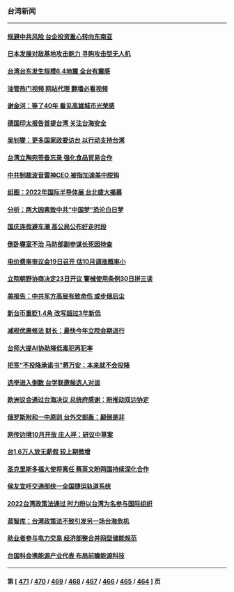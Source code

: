 ### 台湾新闻
---
#### [规避中共风险 台企投资重心转向东南亚](../../pages/ncid1349361/n13827131.md?09180445) 
#### [日本发展对敌基地攻击能力 寻购攻击型无人机](../../pages/ncid1349361/n13827101.md?09180445) 
#### [台湾台东发生规模6.4地震 全台有震感](../../pages/ncid1349361/n13827244.md?09180445) 
#### [油管热门视频 网站代理 翻墙必看视频](http://209.222.30.114:81/youtube.html?09180445)
#### [谢金河：等了40年 看见高雄城市光荣感](../../pages/ncid1349361/n13827126.md?09180445) 
#### [德国印太报告首提台湾 关注台海安全](../../pages/ncid1349361/n13827064.md?09180445) 
#### [吴钊燮：更多国家政要访台 以行动支持台湾](../../pages/ncid1349361/n13827016.md?09180445) 
#### [台湾立陶宛签备忘录 强化食品贸易合作](../../pages/ncid1349361/n13826997.md?09180445) 
#### [中共制裁波音雷神CEO 被指加速美中脱钩](../../pages/ncid1349361/n13826736.md?09180445) 
#### [组图：2022年国际半导体展 台北盛大揭幕](../../pages/ncid1349361/n13826524.md?09180445) 
#### [分析：两大因素致中共“中国梦”恐沦白日梦](../../pages/ncid1349361/n13826454.md?09180445) 
#### [国庆连假避车潮 高公局公布好走时段](../../pages/ncid1349361/n13826720.md?09180445) 
#### [倒卧寝室不治 马防部副参谋长死因待查](../../pages/ncid1349361/n13826719.md?09180445) 
#### [电价费率审议会19日召开 估10月调涨概率小](../../pages/ncid1349361/n13826716.md?09180445) 
#### [立院朝野协商决定23日开议 警械使用条例30日拼三读](../../pages/ncid1349361/n13826691.md?09180445) 
#### [美报告：中共军方高层有致命伤 或步俄后尘](../../pages/ncid1349361/n13826589.md?09180445) 
#### [新台币重贬1.4角 改写超过3年新低](../../pages/ncid1349361/n13826659.md?09180445) 
#### [减税优惠修法 财长：最快今年立院会期进行](../../pages/ncid1349361/n13826612.md?09180445) 
#### [台师大提AI协助降低毒犯再犯率](../../pages/ncid1349361/n13826611.md?09180445) 
#### [拒签“不投降承诺书”蒋万安：本来就不会投降](../../pages/ncid1349361/n13826562.md?09180445) 
#### [选举进入倒数 台学联邀候选人对谈](../../pages/ncid1349361/n13826565.md?09180445) 
#### [欧洲议会通过台海决议 总统府感谢：盼推动双边协定](../../pages/ncid1349361/n13826569.md?09180445) 
#### [俄罗斯附和一中原则 台外交部轰：颠倒是非](../../pages/ncid1349361/n13826564.md?09180445) 
#### [网传边境10月开放 庄人祥：研议中草案](../../pages/ncid1349361/n13826577.md?09180445) 
#### [台1.6万人放无薪假 较上期微增](../../pages/ncid1349361/n13826576.md?09180445) 
#### [圣克里斯多福大使将离任 蔡英文盼两国持续深化合作](../../pages/ncid1349361/n13826566.md?09180445) 
#### [侯友宜吁交通部统一全国捷运轨道系统](../../pages/ncid1349361/n13826574.md?09180445) 
#### [2022台湾政策法通过 时力盼以台湾为名参与国际组织](../../pages/ncid1349361/n13826556.md?09180445) 
#### [蓝智库：台湾政策法不致引发另一场台海危机](../../pages/ncid1349361/n13826538.md?09180445) 
#### [助业者参与电力交易 经济部整合并网型储能规范](../../pages/ncid1349361/n13826520.md?09180445) 
#### [台国科会携能源产业代表 布局前瞻能源科技](../../pages/ncid1349361/n13826495.md?09180445) 

---
#### 第 [ [471](./471.md?09180445) / [470](./470.md?09180445) / [469](./469.md?09180445) / [468](./468.md?09180445) / [467](./467.md?09180445) / [466](./466.md?09180445) / [465](./465.md?09180445) / [464](./464.md?09180445) ] 页
